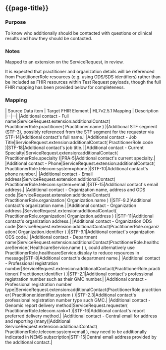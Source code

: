 ## {{page-title}}

### Purpose
To know who additionally should be contacted with questions or clinical results and how they should be contacted.

### Notes
Mapped to an extension on the ServiceRequest, in review.

It is expected that practitioner and organization details will be referenced from PractitionerRole resources (e.g. using ODS/SDS identifiers) rather than be included as FHIR resources within Test Request payloads, though the full FHIR mapping has been provided below for completeness.

### Mapping
| Source Data item | Target FHIR Element | HL7v2.5.1 Mapping | Description 
|--|--|
|Additional contact - Full name|ServiceRequest.extension:additionalContact( PractitionerRole.practitioner( Practitioner.name ) )|Additional STF segment (STF-3), possibly referenced from the STF segment for the requester via STF-14|Additional contact's full name.|
|Additional contact - Job Title|ServiceRequest.extension:additionalContact( PractitionerRole.code )|STF-18|Additional contact's job title.|
|Additional contact - Current Specialty|ServiceRequest.extension:additionalContact( PractitionerRole.specialty )|PRA-5|Additional contact's current specialty.|
|Additional contact - Phone|ServiceRequest.extension:additionalContact( PractitionerRole.telecom:system=phone )|STF-10|Additional contact's phone number.|
|Additional contact - Email address|ServiceRequest.extension:additionalContact( PractitionerRole.telecom:system=email )|STF-15|Additional contact's email address.|
|Additional contact - Organization name, address and ODS code.|ServiceRequest.extension:additionalContact( PractitionerRole.organization( Organization.name ) )|STF-9.2|Additional contact's organization name.|
|Additional contact - Organization address.|ServiceRequest.extension:additionalContact( PractitionerRole.organization( Organization.address ) )|STF-11|Additional contact's organization address.|
|Additional contact - Organization ODS code.|ServiceRequest.extension:additionalContact(PractitionerRole.organization( Organization.identifier ) )|STF-9.1|Additional contact's organization ODS code.|
|Additional contact - Department name|ServiceRequest.extension:additionalContact(PractitionerRole.healthcareService( HealthcareService.name ) ), could alternatively use PractitionerRole.healthcareService.display to reduce resources in message|STF-8|Additional contact's department name.|
|Additional contact - Professional registration number|ServiceRequest.extension:additionalContact(PractitionerRole.practitioner( Practitioner.identifier ) )|STF-2.1|Additional contact's professional registration number such as their GMC number.|
|Additional contact - Professional registration number type|ServiceRequest.extension:additionalContact(PractitionerRole.practitioner( Practitioner.identifier.system ) )|STF-2.3|Additional contact's professional registration number type such GMC.|
|Additional contact - Genomic report delivery method|ServiceRequest.requester( PractitionerRole.telecom.rank=1 )|STF-16|Additional contact's report preferred delivery method.|
|Additional contact - Central email for address and reporting (many)|Additional ServiceRequest.extension:additionalContact( PractitionerRole.telecom:system=email ), may need to be additionally indicated in NEMS subscription|STF-15|Central email address provided by the additional contact.|

<!--
| Source Data item | Non WGS Rare Disease | Non WGS Cancer | WGS Rare Disease | WGS Cancer | Target FHIR Element | HL7v2.5.1 Mapping | Description 
|--|--|
|Additional contact - Full name|Optional|Optional|Optional|Optional|ServiceRequest.extension:additionalContact(PractitionerRole.practitioner(Practitioner.name))|Additional STF segment (STF-3), possibly referenced from the STF segment for the requester via STF-14|Additional contact's full name.|
|Additional contact - Phone |Optional|Optional|Optional|Optional|ServiceRequest.extension:additionalContact(PractitionerRole.telecom:system=phone)|STF-10|Additional contact's phone number.|
|Additional contact - Email address |Optional|Optional|Optional|Optional|ServiceRequest.extension:additionalContact(PractitionerRole.telecom:system=email)|STF-15|Additional contact's email address.|
|Additional contact - Hospital name, address and ODS code.|Optional|Optional|Optional|Optional|ServiceRequest.extension:additionalContact(PractitionerRole.organization(Organization.name)), ServiceRequest.extension:additionalContact(PractitionerRole.organization(Organization.address)), ServiceRequest.extension:additionalContact(PractitionerRole.organization(Organization.identifier))|STF-9.2, STF-11, STF-9.1|Additional contact's hospital name, address and ODS code.|
-->